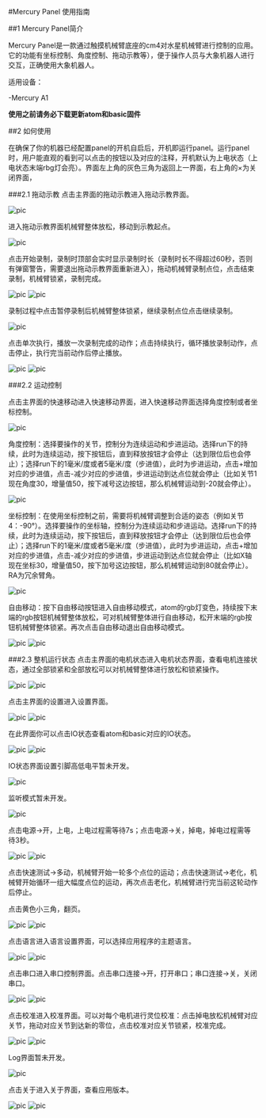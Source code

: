 #Mercury Panel 使用指南

##1 Mercury Panel简介

Mercury Panel是一款通过触摸机械臂底座的cm4对水星机械臂进行控制的应用。它的功能有坐标控制、角度控制、拖动示教等），便于操作人员与大象机器人进行交互，正确使用大象机器人。


适用设备：

-Mercury A1

**使用之前请务必下载更新atom和basic固件**

##2 如何使用

在确保了你的机器已经配置panel的开机自启后，开机即运行panel。运行panel时，用户能直观的看到可以点击的按钮以及对应的注释，开机默认为上电状态（上电状态末端rbg灯会亮）。界面左上角的灰色三角为返回上一界面，右上角的×为关闭界面，

###2.1 拖动示教
点击主界面的拖动示教进入拖动示教界面。

![pic](./resources/case/main1.png)

进入拖动示教界面机械臂整体放松，移动到示教起点。

![pic](./resources/dragplay.png)

点击开始录制，录制时顶部会实时显示录制时长（录制时长不得超过60秒，否则有弹窗警告，需要退出拖动示教界面重新进入），拖动机械臂录制点位，点击结束录制，机械臂锁紧，录制完成。

![pic](./resources/case/dragplaybegin.png)
![pic](./resources/case/dragplayend.png)

录制过程中点击暂停录制后机械臂整体锁紧，继续录制点位点击继续录制。

![pic](./resources/case/dragplaypause.png)

点击单次执行，播放一次录制完成的动作；点击持续执行，循环播放录制动作，点击停止，执行完当前动作后停止播放。

![pic](./resources/case/dragplayrecord.png)
![pic](./resources/case/dragplaycontinue.png)


###2.2 运动控制

点击主界面的快速移动进入快速移动界面，进入快速移动界面选择角度控制或者坐标控制。

![pic](./resources/case/main2.png)

角度控制：选择要操作的关节，控制分为连续运动和步进运动。选择run下的持续，此时为连续运动，按下按钮后，直到释放按钮才会停止（达到限位后也会停止）；选择run下的1毫米/度或者5毫米/度（步进值），此时为步进运动，点击+增加对应的步进值，点击-减少对应的步进值，步进运动到达点位就会停止（比如关节1现在角度30，增量值50，按下减号这边按钮，那么机械臂运动到-20就会停止）。

![pic](./resources/case/quickmoveangle1.png)

坐标控制：在使用坐标控制之前，需要将机械臂调整到合适的姿态（例如关节4：-90°）。选择要操作的坐标轴，控制分为连续运动和步进运动。选择run下的持续，此时为连续运动，按下按钮后，直到释放按钮才会停止（达到限位后也会停止）；选择run下的1毫米/度或者5毫米/度（步进值），此时为步进运动，点击+增加对应的步进值，点击-减少对应的步进值，步进运动到达点位就会停止（比如X轴现在坐标30，增量值50，按下加号这边按钮，那么机械臂运动到80就会停止）。RA为冗余臂角。

![pic](./resources/case/quickmovecoord1.png)

自由移动：按下自由移动按钮进入自由移动模式，atom的rgb灯变色，持续按下末端的rgb按钮机械臂整体放松，可对机械臂整体进行自由移动，松开末端的rgb按钮机械臂整体锁紧。再次点击自由移动退出自由移动模式。

![pic](./resources/case/freemove.png)
![pic](./resources/case/freemove1.png)

###2.3 整机运行状态
点击主界面的电机状态进入电机状态界面，查看电机连接状态，通过全部锁紧和全部放松可以对机械臂整体进行放松和锁紧操作。

![pic](./resources/case/main3.png)
![pic](./resources/motorstatus.png)

点击主界面的设置进入设置界面。

![pic](./resources/case/main4.png)
![pic](./resources/settings1.png)

在此界面你可以点击IO状态查看atom和basic对应的IO状态。

![pic](./resources/case/io.png)
![pic](./resources/ioconnections.png)

IO状态界面设置引脚高低电平暂未开发。

![pic](./resources/case/ioset.png)

监听模式暂未开发。

![pic](./resources/case/settingsmonitor.png)

点击电源->开，上电，上电过程需等待7s；点击电源->关，掉电，掉电过程需等待3秒。

![pic](./resources/case/poweron.png)
![pic](./resources/case/poweroff.png)

点击快速测试->多动，机械臂开始一轮多个点位的运动；点击快速测试->老化，机械臂开始循环一组大幅度点位的运动，再次点击老化，机械臂进行完当前这轮动作后停止。

点击黄色小三角，翻页。

![pic](./resources/case/changepage1.png)
![pic](./resources/case/changepage2.png)

点击语言进入语言设置界面，可以选择应用程序的主题语言。

![pic](./resources/case/language.png)
![pic](./resources/setlanguage.png)

点击串口进入串口控制界面。点击串口连接->开，打开串口；串口连接->关，关闭串口。

![pic](./resources/case/serial.png)
![pic](./resources/serial.png)

点击校准进入校准界面。可以对每个电机进行灵位校准：点击掉电放松机械臂对应关节，拖动对应关节到达新的零位，点击校准对应关节锁紧，校准完成。

![pic](./resources/case/calibrate.png)
![pic](./resources/calibrate.png)

Log界面暂未开发。

![pic](./resources/case/settingsnextlog.png)

点击关于进入关于界面，查看应用版本。

![pic](./resources/case/about.png)
![pic](./resources/about.png)
